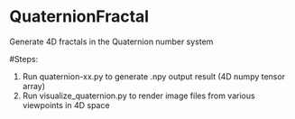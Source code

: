 # QuaternionFractal
Generate 4D fractals in the Quaternion number system

#Steps:
1. Run quaternion-xx.py to generate .npy output result (4D numpy tensor array)
2. Run visualize_quaternion.py to render image files from various viewpoints in 4D space
